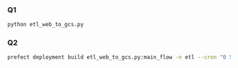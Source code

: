 ### Q1
```bash
python etl_web_to_gcs.py
```

### Q2
```bash
prefect deployment build etl_web_to_gcs.py:main_flow -n etl --cron "0 5 1 * *" -a
```